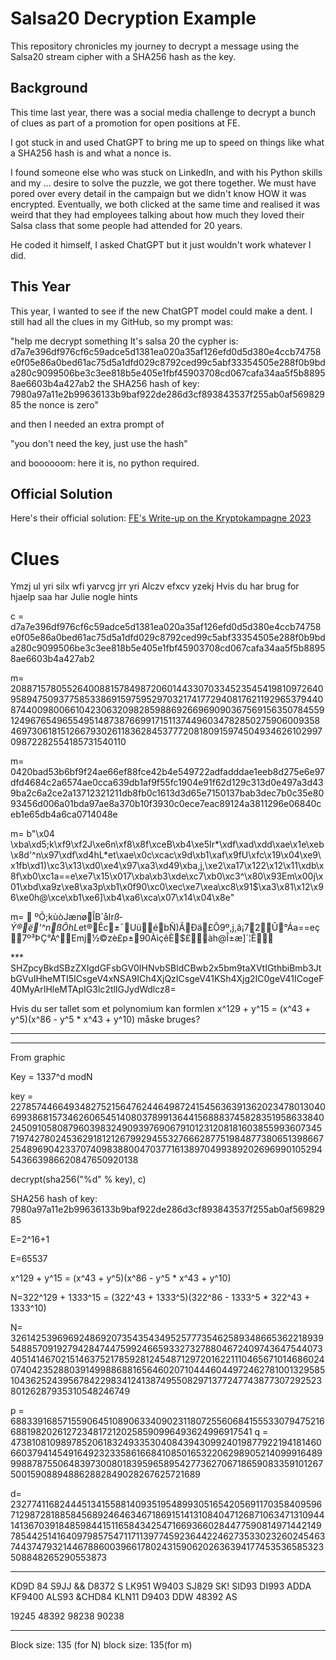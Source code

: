 # Salsa20 Decryption Example

This repository chronicles my journey to decrypt a message using the Salsa20 stream cipher with a SHA256 hash as the key.

## Background

This time last year, there was a social media challenge to decrypt a bunch of clues as part of a promotion for open positions at FE.

I got stuck in and used ChatGPT to bring me up to speed on things like what a SHA256 hash is and what a nonce is.

I found someone else who was stuck on LinkedIn, and with his Python skills and my ... desire to solve the puzzle, we got there together. We must have pored over every detail in the campaign but we didn't know HOW it was encrypted. Eventually, we both clicked at the same time and realised it was weird that they had employees talking about how much they loved their Salsa class that some people had attended for 20 years.

He coded it himself, I asked ChatGPT but it just wouldn't work whatever I did.

## This Year

This year, I wanted to see if the new ChatGPT model could make a dent. I still had all the clues in my GitHub, so my prompt was:

"help me decrypt something
It's salsa 20
the cypher is: d7a7e396df976cf6c59adce5d1381ea020a35af126efd0d5d380e4ccb74758e0f05e86a0bed61ac75d5a1dfd029c8792ced99c5abf33354505e288f0b9bda280c9099506be3c3ee818b5e405e1fbf45903708cd067cafa34aa5f5b88958ae6603b4a427ab2
the SHA256 hash of key: 7980a97a11e2b99636133b9baf922de286d3cf893843537f255ab0af56982985
the nonce is zero"

and then I needed an extra prompt of

"you don't need the key, just use the hash"

and boooooom: here it is, no python required.
## Official Solution

Here's their official solution: [FE's Write-up on the Kryptokampagne 2023](https://www.fe-ddis.dk/globalassets/fe/dokumenter/2024/andet/-write-up-kryptokampagne-2023-.pdf)



# Clues
Ymzj ul yri silx wfi yarvcg jrr yri Alczv efxcv yzekj 
Hvis du har brug for hjaelp saa har Julie nogle hints


c = 
d7a7e396df976cf6c59adce5d1381ea020a35af126efd0d5d380e4ccb74758e0f05e86a0bed61ac75d5a1dfd029c8792ced99c5abf33354505e288f0b9bda280c9099506be3c3ee818b5e405e1fbf45903708cd067cafa34aa5f5b88958ae6603b4a427ab2


m=
208871578055264008815784987206014433070334523545419810972640958947509377585338691597595297032174177294081762119296537944087440098006610423063209828598869266969090367569156350784559124967654965549514873876699171511374496034782850275906009358469730618151266793026118362845377720818091597450493462610299709872282554185731540110

m=
0420bad53b6bf9f24ae66ef88fce42b4e549722adfadddae1eeb8d275e6e97dfd4684c2a6574ae0cca639db1af9f55fc1904e91f62d129c313d0e497a3d439ba2c6a2ce2a13712321211db8fb0c1613d3d65e7150137bab3dec7b0c35e8093456d006a01bda97ae8a370b10f3930c0ece7eac89124a3811296e06840ceb1e65db4a6ca0714048e



m=
b"\x04 \xba\xd5;k\xf9\xf2J\xe6n\xf8\x8f\xceB\xb4\xe5Ir*\xdf\xad\xdd\xae\x1e\xeb\x8d'^n\x97\xdf\xd4hL*et\xae\x0c\xcac\x9d\xb1\xaf\x9fU\xfc\x19\x04\xe9\x1fb\xd1)\xc3\x13\xd0\xe4\x97\xa3\xd49\xba,j,\xe2\xa17\x122\x12\x11\xdb\x8f\xb0\xc1a==e\xe7\x15\x017\xba\xb3\xde\xc7\xb0\xc3^\x80\x93Em\x00j\x01\xbd\xa9z\xe8\xa3p\xb1\x0f90\xc0\xec\xe7\xea\xc8\x91$\xa3\x81\x12\x96\xe0h@\xce\xb1\xe6]\xb4\xa6\xca\x07\x14\x04\x8e"




m=
 ºÕ;kùòJænøÎB´åIr*ß­Ý®ë'^nßÔhL*et®Êc±¯UüébÑ)ÃÐä£Ô9º,j,â¡72Û°Áa==eç7º³ÞÇ°Ã^Emj½©zè£p±90ÀìçêÈ$£àh@Î±æ]´¦Ê




*** SHZpcyBkdSBzZXIgdGFsbGV0IHNvbSBldCBwb2x5bm9taXVtIGthbiBmb3JtbGVuIHheMTI5ICsgeV4xNSA9ICh4XjQzICsgeV41KSh4Xjg2IC0geV41ICogeF40MyArIHleMTApIG3lc2tlIGJydWdlcz8=

Hvis du ser tallet som et polynomium kan formlen x^129 + y^15 = (x^43 + y^5)(x^86 - y^5 * x^43 + y^10) måske bruges?
***

***
From graphic 

Key = 1337^d modN

key = 227857446649348275215647624464987241545636391362023478013040699386815734626065451408037899136441568883745828351958633840245091058087960398324909397690679101231208181603855993607345719742780245362918121267992945532766628775198487738065139866725489690423370740983880047037716138970499389202696990105294543663986620847650920138

decrypt(sha256("%d" % key), c)

SHA256 hash of key:
7980a97a11e2b99636133b9baf922de286d3cf893843537f255ab0af56982985



E=2^16+1

E=65537

 x^129 + y^15 = (x^43 + y^5)(x^86 - y^5 * x^43 + y^10) 

N=322^129 + 1333^15 = (322^43 + 1333^5)(322^86 - 1333^5 * 322^43 + 1333^10)

N= 326142539696924869207354354349525777354625893486653622189395488570919279428474475992466593327327880467240974364754407340514146702151463752178592812454871297201622111046567101468602407404235288039149988688165646020710444604497246278100132958510436252439567842298341241387495508297137724774387730729252380126287935310548246749

p = 688339168571559064510890633409023118072556068415553307947521668819820261272348172120258590996493624996917541
q = 473810810989785206183249335304084394309924019877922194181460660379414549164923233586166841085016532206298905214099916489998878755064839730080183959658954277362706718659083359101267500159088948862882849028267625721689

d=
23277411682444513415588140935195489930516542056911703584095967129872818858456892464634671869151413108404712687106347131094414136703918485984415116584342547166936602844775908149714421497854425141640979857547117113977459236442246273533023260245463744374793214467886003966178024315906202636394177453536585323508848265290553873

***
KD9D 84 S9JJ && D8372 S LK951
W9403 SJ829 SK! SID93 DI993 ADDA KF9400 ALS93
&CHD84 KLN11 D9403 DDW 48392 AS

19245
48392
98238
90238


***
Block size: 135 (for N)
block size: 135(for m)

